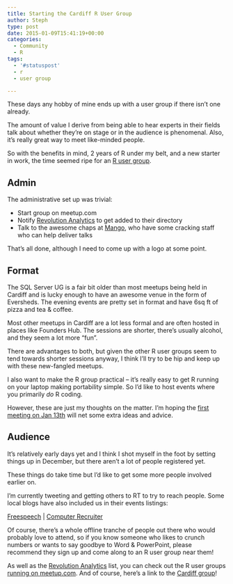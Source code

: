 ```yaml
---
title: Starting the Cardiff R User Group
author: Steph
type: post
date: 2015-01-09T15:41:19+00:00
categories:
  - Community
  - R
tags:
  - '#statuspost'
  - r
  - user group

---
```

These days any hobby of mine ends up with a user group if there isn&#8217;t one already.

The amount of value I derive from being able to hear experts in their fields talk about whether they&#8217;re on stage or in the audience is phenomenal. Also, it&#8217;s really great way to meet like-minded people.

So with the benefits in mind, 2 years of R under my belt, and a new starter in work, the time seemed ripe for an <a href="http://www.meetup.com/Cardiff-R-User-Group/" target="_blank"  title="Cardiff R">R user group</a>.
  
<!--more-->

## Admin

The administrative set up was trivial:

  * Start group on meetup.com
  * Notify <a href="http://blog.revolutionanalytics.com/local-r-groups.html" title="Revolution Analytics" target="_blank">Revolution Analytics</a> to get added to their directory
  * Talk to the awesome chaps at <a href="http://www.mango-solutions.com/" title="Mango" target="_blank">Mango</a>, who have some cracking staff who can help deliver talks

That&#8217;s all done, although I need to come up with a logo at some point.

## Format

The SQL Server UG is a fair bit older than most meetups being held in Cardiff and is lucky enough to have an awesome venue in the form of Eversheds. The evening events are pretty set in format and have 6sq ft of pizza and tea & coffee.

Most other meetups in Cardiff are a lot less formal and are often hosted in places like Founders Hub. The sessions are shorter, there&#8217;s usually alcohol, and they seem a lot more &#8220;fun&#8221;.

There are advantages to both, but given the other R user groups seem to tend towards shorter sessions anyway, I think I&#8217;ll try to be hip and keep up with these new-fangled meetups.

I also want to make the R group practical &#8211; it&#8217;s really easy to get R running on your laptop making portability simple. So I&#8217;d like to host events where you primarily _do_ R coding.

However, these are just my thoughts on the matter. I&#8217;m hoping the <a href="http://www.meetup.com/Cardiff-R-User-Group/events/219328928/" title="Social &#038; setup" target="_blank">first meeting on Jan 13th</a> will net some extra ideas and advice.

## Audience

It&#8217;s relatively early days yet and I think I shot myself in the foot by setting things up in December, but there aren&#8217;t a lot of people registered yet.

These things do take time but I&#8217;d like to get some more people involved earlier on.

I&#8217;m currently tweeting and getting others to RT to try to reach people. Some local blogs have also included us in their events listings:
  
<a href="https://freespeechcardiff.wordpress.com/2015/01/03/january-talks-and-meet-ups-in-cardiff/" title="Freespeech blog" target="_blank">Freespeech</a> | <a href="http://cr25.uk/2015/01/03/" title="Computer Recruiter" target="_blank">Computer Recruiter</a>

Of course, there&#8217;s a whole offline tranche of people out there who would probably love to attend, so if you know someone who likes to crunch numbers or wants to say goodbye to Word & PowerPoint, please recommend they sign up and come along to an R user group near them!

As well as the <a href="http://blog.revolutionanalytics.com/local-r-groups.html" title="Revolution Analytics" target="_blank">Revolution Analytics</a> list, you can check out the R user groups <a href="http://www.meetup.com/find/?allMeetups=false&#038;keywords=R+Users+Group&#038;radius=Infinity&#038;userFreeform=Cardiff%2C+United+Kingdom&#038;mcId=c1012730&#038;mcName=Cardiff%2C+Wales%2C+GB&#038;sort=default&#038;eventFilter=mysugg" title="Meetup search" target="_blank">running on meetup.com</a>. And of course, here&#8217;s a link to the <a href="http://www.meetup.com/Cardiff-R-User-Group/" target="_blank"  title="Cardiff R">Cardiff group</a>!
